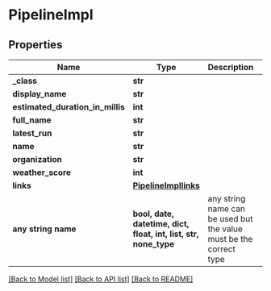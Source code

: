 # PipelineImpl


## Properties
Name | Type | Description | Notes
------------ | ------------- | ------------- | -------------
**_class** | **str** |  | [optional] 
**display_name** | **str** |  | [optional] 
**estimated_duration_in_millis** | **int** |  | [optional] 
**full_name** | **str** |  | [optional] 
**latest_run** | **str** |  | [optional] 
**name** | **str** |  | [optional] 
**organization** | **str** |  | [optional] 
**weather_score** | **int** |  | [optional] 
**links** | [**PipelineImpllinks**](PipelineImpllinks.md) |  | [optional] 
**any string name** | **bool, date, datetime, dict, float, int, list, str, none_type** | any string name can be used but the value must be the correct type | [optional]

[[Back to Model list]](../README.md#documentation-for-models) [[Back to API list]](../README.md#documentation-for-api-endpoints) [[Back to README]](../README.md)


